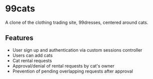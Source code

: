 # 99cats

A clone of the clothing trading site, 99dresses, centered around cats.

## Features

* User sign up and authentication via custom sessions controller
* Users can add cats
* Cat rental requests
* Approval/denial of rental requests by cat's owner
* Prevention of pending overlapping requests after approval